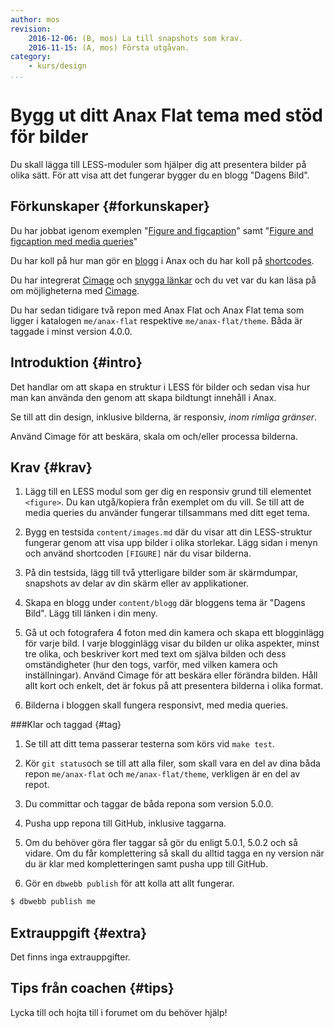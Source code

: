 ```yaml
---
author: mos
revision:
    2016-12-06: (B, mos) La till snapshots som krav.
    2016-11-15: (A, mos) Första utgåvan.
category:
    - kurs/design
...
```

Bygg ut ditt Anax Flat tema med stöd för bilder
===================================

Du skall lägga till LESS-moduler som hjälper dig att presentera bilder på olika sätt. För att visa att det fungerar bygger du en blogg "Dagens Bild".

<!--more-->



Förkunskaper {#forkunskaper}
-----------------------

Du har jobbat igenom exemplen "[Figure and figcaption](repo/design/example/figure/figure.html)" samt "[Figure and figcaption med media queries](repo/design/example/figure/figure-responsive.html)"

Du har koll på hur man gör en [blogg](anax/gor-en-blogg) i Anax och du har koll på [shortcodes](anax/shortcodes).

Du har integrerat [Cimage](anax/cimage-for-bildskalning) och [snygga länkar](anax/snygga-lankar) och du vet var du kan läsa på om möjligheterna med [Cimage](https://cimage.se/doc/features-and-options).

Du har sedan tidigare två repon med Anax Flat och Anax Flat tema som ligger i katalogen `me/anax-flat` respektive `me/anax-flat/theme`. Båda är taggade i minst version 4.0.0.



Introduktion {#intro}
-----------------------

Det handlar om att skapa en struktur i LESS för bilder och sedan visa hur man kan använda den genom att skapa bildtungt innehåll i Anax.

Se till att din design, inklusive bilderna, är responsiv, *inom rimliga gränser*.

Använd Cimage för att beskära, skala om och/eller processa bilderna.



Krav {#krav}
-----------------------

1. Lägg till en LESS modul som ger dig en responsiv grund till elementet `<figure>`. Du kan utgå/kopiera från exemplet om du vill. Se till att de media queries du använder fungerar tillsammans med ditt eget tema.

1. Bygg en testsida `content/images.md` där du visar att din LESS-struktur fungerar genom att visa upp bilder i olika storlekar. Lägg sidan i menyn och använd shortcoden `[FIGURE]` när du visar bilderna.

1. På din testsida, lägg till två ytterligare bilder som är skärmdumpar, snapshots av delar av din skärm eller av applikationer.

1. Skapa en blogg under `content/blogg` där bloggens tema är "Dagens Bild". Lägg till länken i din meny.

1. Gå ut och fotografera 4 foton med din kamera och skapa ett blogginlägg för varje bild. I varje blogginlägg visar du bilden ur olika aspekter, minst tre olika, och beskriver kort med text om själva bilden och dess omständigheter (hur den togs, varför, med vilken kamera och inställningar). Använd Cimage för att beskära eller förändra bilden. Håll allt kort och enkelt, det är fokus på att presentera bilderna i olika format.

1. Bilderna i bloggen skall fungera responsivt, med media queries.



###Klar och taggad {#tag}

1. Se till att ditt tema passerar testerna som körs vid `make test`.

1. Kör `git status`och se till att alla filer, som skall vara en del av dina båda repon `me/anax-flat` och `me/anax-flat/theme`, verkligen är en del av repot.

1. Du committar och taggar de båda repona som version 5.0.0.

1. Pusha upp repona till GitHub, inklusive taggarna.

1. Om du behöver göra fler taggar så gör du enligt 5.0.1, 5.0.2 och så vidare. Om du får komplettering så skall du alltid tagga en ny version när du är klar med kompletteringen samt pusha upp till GitHub.

1. Gör en `dbwebb publish` för att kolla att allt fungerar.

```bash
$ dbwebb publish me
```



Extrauppgift {#extra}
-----------------------

Det finns inga extrauppgifter.



Tips från coachen {#tips}
-----------------------

Lycka till och hojta till i forumet om du behöver hjälp!
